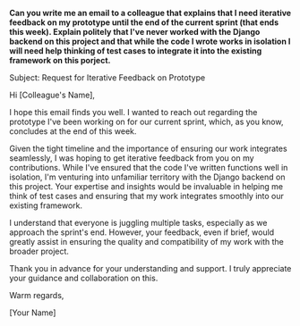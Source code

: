 **Can you write me an email to a colleague that explains that I need iterative feedback on my prototype until the end of the current sprint (that ends this week). Explain politely that I've never worked with the Django backend on this project and that while the code I wrote works in isolation I will need help thinking of test cases to integrate it into the existing framework on this porject.**



Subject: Request for Iterative Feedback on Prototype

Hi [Colleague's Name],

I hope this email finds you well. I wanted to reach out regarding the prototype I've been working on for our current sprint, which, as you know, concludes at the end of this week.

Given the tight timeline and the importance of ensuring our work integrates seamlessly, I was hoping to get iterative feedback from you on my contributions. While I've ensured that the code I've written functions well in isolation, I'm venturing into unfamiliar territory with the Django backend on this project. Your expertise and insights would be invaluable in helping me think of test cases and ensuring that my work integrates smoothly into our existing framework.

I understand that everyone is juggling multiple tasks, especially as we approach the sprint's end. However, your feedback, even if brief, would greatly assist in ensuring the quality and compatibility of my work with the broader project.

Thank you in advance for your understanding and support. I truly appreciate your guidance and collaboration on this.

Warm regards,

[Your Name]
